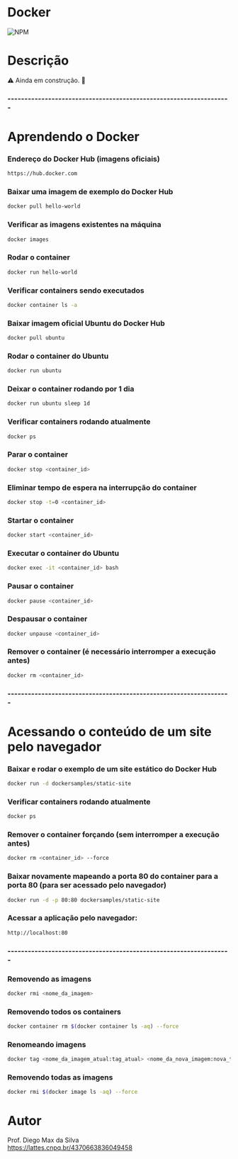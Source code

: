 # Docker
![NPM](https://img.shields.io/npm/l/react)

# Descrição
:warning: Ainda em construção. :construction:

### ------------------------------------------------------------------

# Aprendendo o Docker

### Endereço do Docker Hub (imagens oficiais)
```bash
https://hub.docker.com
```

### Baixar uma imagem de exemplo do Docker Hub
```bash
docker pull hello-world
```

### Verificar as imagens existentes na máquina
```bash
docker images
```

### Rodar o container
```bash
docker run hello-world
```

### Verificar containers sendo executados
```bash
docker container ls -a
```

### Baixar imagem oficial Ubuntu do Docker Hub
```bash
docker pull ubuntu
```

### Rodar o container do Ubuntu
```bash
docker run ubuntu
```

### Deixar o container rodando por 1 dia
```bash
docker run ubuntu sleep 1d
```

### Verificar containers rodando atualmente
```bash
docker ps
```

### Parar o container
```bash
docker stop <container_id>
```

### Eliminar tempo de espera na interrupção do container
```bash
docker stop -t=0 <container_id>
```

### Startar o container
```bash
docker start <container_id>
```

### Executar o container do Ubuntu
```bash
docker exec -it <container_id> bash
```

### Pausar o container
```bash
docker pause <container_id>
```

### Despausar o container
```bash
docker unpause <container_id>
```

### Remover o container (é necessário interromper a execução antes)
```bash
docker rm <container_id>
```

### ------------------------------------------------------------------

# Acessando o conteúdo de um site pelo navegador

### Baixar e rodar o exemplo de um site estático do Docker Hub
```bash
docker run -d dockersamples/static-site
```

### Verificar containers rodando atualmente
```bash
docker ps
```

### Remover o container forçando (sem interromper a execução antes)
```bash
docker rm <container_id> --force
```

### Baixar novamente mapeando a porta 80 do container para a porta 80 (para ser acessado pelo navegador)
```bash
docker run -d -p 80:80 dockersamples/static-site
```

### Acessar a aplicação pelo navegador:
```bash
http://localhost:80
```
### ------------------------------------------------------------------

### Removendo as imagens
```bash
docker rmi <nome_da_imagem>
```

### Removendo todos os containers
```bash
docker container rm $(docker container ls -aq) --force
```

### Renomeando imagens 
```bash
docker tag <nome_da_imagem_atual:tag_atual> <nome_da_nova_imagem:nova_tag>
```

### Removendo todas as imagens
```bash
docker rmi $(docker image ls -aq) --force
```

# Autor

Prof. Diego Max da Silva<br>
https://lattes.cnpq.br/4370663836049458
